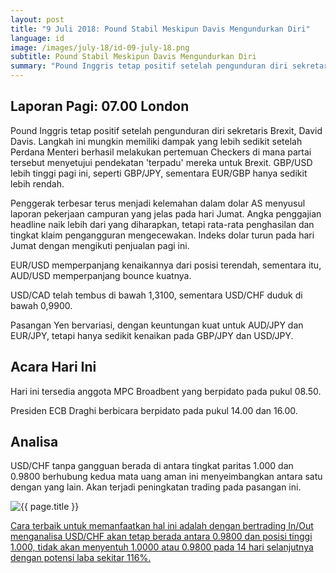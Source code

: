 ```yaml
---
layout: post
title: "9 Juli 2018: Pound Stabil Meskipun Davis Mengundurkan Diri"
language: id
image: /images/july-18/id-09-july-18.png
subtitle: Pound Stabil Meskipun Davis Mengundurkan Diri
summary: "Pound Inggris tetap positif setelah pengunduran diri sekretaris Brexit, David Davis. Langkah ini mungkin memiliki dampak yang lebih sedikit setelah Perdana Menteri berhasil melakukan pertemuan Checkers di mana partai tersebut menyetujui pendekatan 'terpadu' mereka untuk Brexit"
---
```

## Laporan Pagi: 07.00 London

Pound Inggris tetap positif setelah pengunduran diri sekretaris Brexit, David Davis. Langkah ini mungkin memiliki dampak yang lebih sedikit setelah Perdana Menteri berhasil melakukan pertemuan Checkers di mana partai tersebut menyetujui pendekatan 'terpadu' mereka untuk Brexit. GBP/USD lebih tinggi pagi ini, seperti GBP/JPY, sementara EUR/GBP hanya sedikit lebih rendah.

Penggerak terbesar terus menjadi kelemahan dalam dolar AS menyusul laporan pekerjaan campuran yang jelas pada hari Jumat. Angka penggajian headline naik lebih dari yang diharapkan, tetapi rata-rata penghasilan dan tingkat klaim pengangguran mengecewakan. Indeks dolar turun pada hari Jumat dengan mengikuti penjualan pagi ini.

EUR/USD memperpanjang kenaikannya dari posisi terendah, sementara itu, AUD/USD memperpanjang bounce kuatnya.

USD/CAD telah tembus di bawah 1,3100, sementara USD/CHF duduk di bawah 0,9900.

Pasangan Yen bervariasi, dengan keuntungan kuat untuk AUD/JPY dan EUR/JPY, tetapi hanya sedikit kenaikan pada GBP/JPY dan USD/JPY.

## Acara Hari Ini

Hari ini tersedia anggota MPC Broadbent yang berpidato pada pukul 08.50.

Presiden ECB Draghi berbicara berpidato pada pukul 14.00 dan 16.00.

## Analisa

USD/CHF tanpa gangguan berada di antara tingkat paritas 1.000 dan 0.9800 berhubung kedua mata uang aman ini menyeimbangkan antara satu dengan yang lain. Akan terjadi peningkatan trading pada pasangan ini.

<img src="{{ site.url }}/images/july-18/id-09-july-18.png" alt="{{ page.title }}" title="{{ page.title }}">

<a href="%LINK%%currency=USD&market=forex&underlying=frxUSDCHF&formname=staysinout&duration_amount=14&duration_units=d&amount=10&amount_type=stake&expiry_type=duration&barrier_high=1&barrier_low=0.98" target="_blank" rel="noopener noreferrer nofollow">Cara terbaik untuk memanfaatkan hal ini adalah dengan bertrading In/Out menganalisa USD/CHF akan tetap berada antara 0.9800 dan posisi tinggi 1.000, tidak akan menyentuh 1.0000 atau 0.9800 pada 14 hari selanjutnya dengan potensi laba sekitar 116%.</a>
